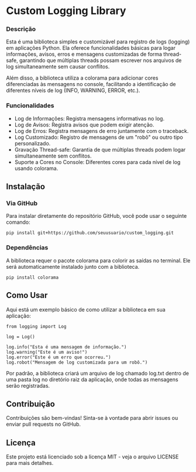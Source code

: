 # Custom Logging Library
### Descrição
Esta é uma biblioteca simples e customizável para registro de logs (logging) em aplicações Python. Ela oferece funcionalidades básicas para logar informações, avisos, erros e mensagens customizadas de forma thread-safe, garantindo que múltiplas threads possam escrever nos arquivos de log simultaneamente sem causar conflitos.

Além disso, a biblioteca utiliza a colorama para adicionar cores diferenciadas às mensagens no console, facilitando a identificação de diferentes níveis de log (INFO, WARNING, ERROR, etc.).

### Funcionalidades
- Log de Informações: Registra mensagens informativas no log.
- Log de Avisos: Registra avisos que podem exigir atenção.
- Log de Erros: Registra mensagens de erro juntamente com o traceback.
- Log Customizado: Registro de mensagens de um "robô" ou outro tipo personalizado.
- Gravação Thread-safe: Garantia de que múltiplas threads podem logar simultaneamente sem conflitos.
- Suporte a Cores no Console: Diferentes cores para cada nível de log usando colorama.
## Instalação
### Via GitHub
Para instalar diretamente do repositório GitHub, você pode usar o seguinte comando:

```
pip install git+https://github.com/seuusuario/custom_logging.git
```

### Dependências
A biblioteca requer o pacote colorama para colorir as saídas no terminal. Ele será automaticamente instalado junto com a biblioteca.

```
pip install colorama
```

## Como Usar
Aqui está um exemplo básico de como utilizar a biblioteca em sua aplicação:

```
from logging import Log

log = Log()

log.info("Esta é uma mensagem de informação.")
log.warning("Este é um aviso!")
log.error("Este é um erro que ocorreu.")
log.robot("Mensagem de log customizada para um robô.")
```

Por padrão, a biblioteca criará um arquivo de log chamado log.txt dentro de uma pasta log no diretório raiz da aplicação, onde todas as mensagens serão registradas.

## Contribuição
Contribuições são bem-vindas! Sinta-se à vontade para abrir issues ou enviar pull requests no GitHub.

## Licença
Este projeto está licenciado sob a licença MIT - veja o arquivo LICENSE para mais detalhes.